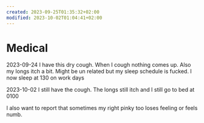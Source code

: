 ```yaml
---
created: 2023-09-25T01:35:32+02:00
modified: 2023-10-02T01:04:41+02:00
---
```


# Medical

2023-09-24 I have this dry cough. When I cough nothing comes up. Also my longs itch a bit.
Might be un related but my sleep schedule is fucked. I now sleep at 130 on work days

2023-10-02 I still have the cough. The longs still itch and I still go to bed at 0100

I also want to report that sometimes my right pinky too loses feeling or feels numb.
